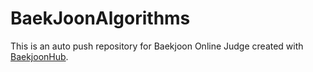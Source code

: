 # BaekJoonAlgorithms
This is an auto push repository for Baekjoon Online Judge created with [BaekjoonHub](https://github.com/BaekjoonHub/BaekjoonHub).
